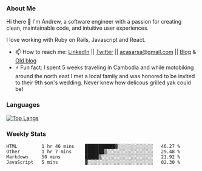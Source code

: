 <!--### Hi there 👋 -->
### About Me

Hi there 👋 I'm Andrew, a software engineer with a passion for creating clean, maintainable code, and intuitive user experiences. 

<!-- I've had a rather non-traditional journey so far. It stated with a fascination with consumer culture and blossomed with the dawn of the internet age (showing my age here) and the notion with user psychology. Followed my passion for problem solving and people skills into law school and eventually became admitted to the NYS Bar.  /// Ever since I read Born to Buy I've been fascinated by consumer culture  it started with Law School during the Great Recession, I passed the bar and am admitted in NYS but I couldn't find my passion in the law. I always found myself working on the company's website  // and avid board game player. I'm a career changer with a background in law and website and small business consulting. -->

I love working with Ruby on Rails, Javascript and React. 

- 📫 How to reach me: [LinkedIn](https://www.linkedin.com/in/andrew-casarsa-67325a9/) || [Twitter](https://twitter.com/AndrewCasarsa) || [acasarsa@gmail.com](mailto:acasarsa@gmail.com) || [Blog](https://dev.to/acasarsa) & [Old blog](https://medium.com/@andrewjames_3104)
- ⚡ Fun fact: I spent 5 weeks traveling in Cambodia and while motobiking around the north east I met a local family and was honored to be invited to their 9th son's wedding. Never knew how delicous grilled yak could be! 

### Languages

[![Top Langs](https://github-readme-stats.vercel.app/api/top-langs/?username=acasarsa&hide=css&layout=compact&langs_count=10)](https://github.com/acasarsa)

### Weekly Stats
<!--START_SECTION:waka-->
```text
HTML         1 hr 46 mins    ███████████▓░░░░░░░░░░░░░   46.27 % 
Other        1 hr 7 mins     ███████▒░░░░░░░░░░░░░░░░░   29.48 % 
Markdown     50 mins         █████▒░░░░░░░░░░░░░░░░░░░   21.92 % 
JavaScript   5 mins          ▓░░░░░░░░░░░░░░░░░░░░░░░░   02.30 % 
```
<!--END_SECTION:waka-->

<!--
**acasarsa/acasarsa** is a ✨ _special_ ✨ repository because its `README.md` (this file) appears on your GitHub profile.

Here are some ideas to get you started:

- 🔭 I’m currently working on ...
- 🌱 I’m currently learning ...
- 👯 I’m looking to collaborate on ...
- 🤔 I’m looking for help with ...
- 💬 Ask me about ...
- 📫 How to reach me: ...
- 😄 Pronouns: ...
- ⚡ Fun fact: ...
-->

